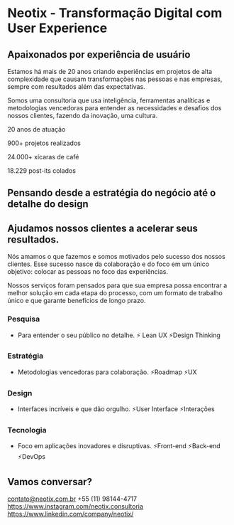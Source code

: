 # Neotix - Transformação Digital com User Experience

## Apaixonados por experiência de usuário

Estamos há mais de 20 anos criando experiências em projetos de alta complexidade que causam transformações nas pessoas e nas empresas, sempre com resultados além das expectativas.

Somos uma consultoria que usa inteligência, ferramentas analíticas e metodologias vencedoras para entender as necessidades e desafios dos nossos clientes, fazendo da inovação, uma cultura.

20 anos
de atuação

900+
projetos realizados

24.000+
xícaras de café

18.229
post-its colados

## Pensando desde a estratégia do negócio até o detalhe do design 
## Ajudamos nossos clientes a acelerar seus resultados.

Nós amamos o que fazemos e somos motivados pelo sucesso dos nossos clientes. Esse sucesso nasce da colaboração e do foco em um único objetivo: colocar as pessoas no foco das experiências.

Nossos serviços foram pensados para que sua empresa possa encontrar a melhor solução em cada etapa do processo, com um formato de trabalho único e que garante benefícios de longo prazo.

### Pesquisa
- Para entender o seu público no detalhe.
⚡ Lean UX
⚡Design Thinking

### Estratégia
- Metodologias vencedoras para colaboração.
⚡Roadmap
⚡UX

### Design
- Interfaces incríveis e que dão orgulho.
⚡User Interface
⚡Interações

### Tecnologia
- Foco em aplicações inovadores e disruptivas.
⚡Front-end
⚡Back-end
⚡DevOps

## Vamos conversar?

contato@neotix.com.br
+55 (11) 98144-4717
https://www.instagram.com/neotix.consultoria
https://www.linkedin.com/company/neotix/


<!-- 👋
**neotix/neotix** is a ✨ _special_ ✨ repository because its `README.md` (this file) appears on your GitHub profile.

Here are some ideas to get you started:

- 🔭 I’m currently working on ...
- 🌱 I’m currently learning ...
- 👯 I’m looking to collaborate on ...
- 🤔 I’m looking for help with ...
- 💬 Ask me about ...
- 📫 How to reach me: ...
- 😄 Pronouns: ...
- ⚡ Fun fact: ...
-->



